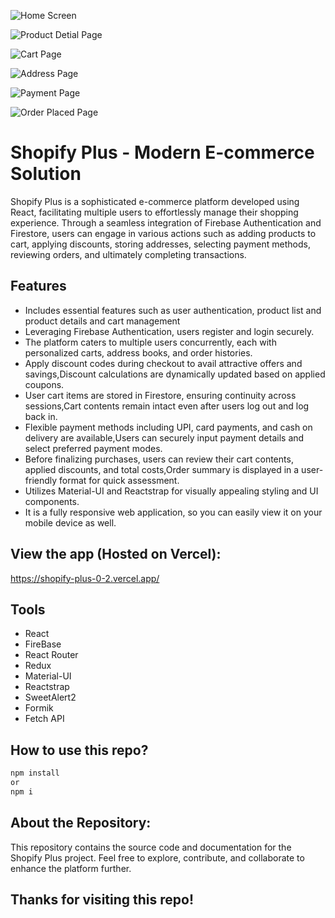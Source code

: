 ![Home Screen](https://github.com/Jupiter-Github/Shopify-Plus-0.2/assets/165056474/a5cfdb06-64cc-4614-8aff-fff927a725b2)

![Product Detial Page](https://github.com/Jupiter-Github/Shopify-Plus-0.2/assets/165056474/135db512-d377-46b5-8913-48ea60720375)

![Cart Page](https://github.com/Jupiter-Github/Shopify-Plus-0.2/assets/165056474/d01923f4-679e-4a25-8ac6-edb2f2d34e3c)

![Address Page](https://github.com/Jupiter-Github/Shopify-Plus-0.2/assets/165056474/b2bbe88c-d036-44d6-b8d0-915c8c9a0c5e)

![Payment Page](https://github.com/Jupiter-Github/Shopify-Plus-0.2/assets/165056474/2f69ee5e-c768-4324-afd3-0d0f903e6fef)

![Order Placed Page](https://github.com/Jupiter-Github/Shopify-Plus-0.2/assets/165056474/c50ab57c-d47e-4ef0-b525-0c85a952712a)


# Shopify Plus - Modern E-commerce Solution

Shopify Plus is a sophisticated e-commerce platform developed using React, facilitating multiple users to effortlessly manage their shopping experience. Through a seamless integration of Firebase Authentication and Firestore, users can engage in various actions such as adding products to cart, applying discounts, storing addresses, selecting payment methods, reviewing orders, and ultimately completing transactions.



## Features

- Includes essential features such as user authentication, product list and product details and cart management
- Leveraging Firebase Authentication, users register and login securely.
- The platform caters to multiple users concurrently, each with personalized carts, address books, and order histories.
- Apply discount codes during checkout to avail attractive offers and savings,Discount calculations are dynamically updated based on applied coupons.
- User cart items are stored in Firestore, ensuring continuity across sessions,Cart contents remain intact even after users log out and log back in.
- Flexible payment methods including UPI, card payments, and cash on delivery are available,Users can securely input payment details and select preferred payment modes.
- Before finalizing purchases, users can review their cart contents, applied discounts, and total costs,Order summary is displayed in a user-friendly format for quick assessment.
- Utilizes Material-UI and Reactstrap for visually appealing styling and UI components.
- It is a fully responsive web application, so you can easily view it on your mobile device as well.

## View the app (Hosted on Vercel):

https://shopify-plus-0-2.vercel.app/

## Tools

- React
- FireBase
- React Router
- Redux
- Material-UI
- Reactstrap
- SweetAlert2
- Formik
- Fetch API

## How to use this repo?

```bash
npm install
or
npm i
```

## About the Repository:

This repository contains the source code and documentation for the Shopify Plus project. Feel free to explore, contribute, and collaborate to enhance the platform further.

## Thanks for visiting this repo!
